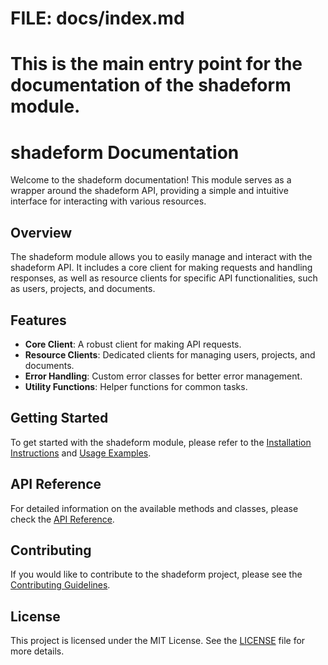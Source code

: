 # FILE: docs/index.md
# This is the main entry point for the documentation of the shadeform module.

# shadeform Documentation

Welcome to the shadeform documentation! This module serves as a wrapper around the shadeform API, providing a simple and intuitive interface for interacting with various resources.

## Overview

The shadeform module allows you to easily manage and interact with the shadeform API. It includes a core client for making requests and handling responses, as well as resource clients for specific API functionalities, such as users, projects, and documents.

## Features

- **Core Client**: A robust client for making API requests.
- **Resource Clients**: Dedicated clients for managing users, projects, and documents.
- **Error Handling**: Custom error classes for better error management.
- **Utility Functions**: Helper functions for common tasks.

## Getting Started

To get started with the shadeform module, please refer to the [Installation Instructions](../README.md#installation) and [Usage Examples](examples.md).

## API Reference

For detailed information on the available methods and classes, please check the [API Reference](api_reference.md).

## Contributing

If you would like to contribute to the shadeform project, please see the [Contributing Guidelines](../README.md#contributing).

## License

This project is licensed under the MIT License. See the [LICENSE](../LICENSE) file for more details.